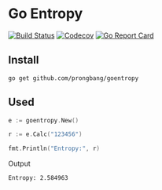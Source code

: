 # Go Entropy

[![Build Status](https://github.com/prongbang/goentropy/workflows/Go/badge.svg)](https://github.com/prongbang/goentropy/actions)
[![Codecov](https://img.shields.io/codecov/c/github/prongbang/goentropy.svg)](https://codecov.io/gh/prongbang/goentropy) 
[![Go Report Card](https://goreportcard.com/badge/github.com/prongbang/goentropy)](https://goreportcard.com/report/github.com/prongbang/goentropy)

## Install

```shell
go get github.com/prongbang/goentropy
```

## Used

```go
e := goentropy.New()

r := e.Calc("123456")

fmt.Println("Entropy:", r)
```

Output

```
Entropy: 2.584963
```
